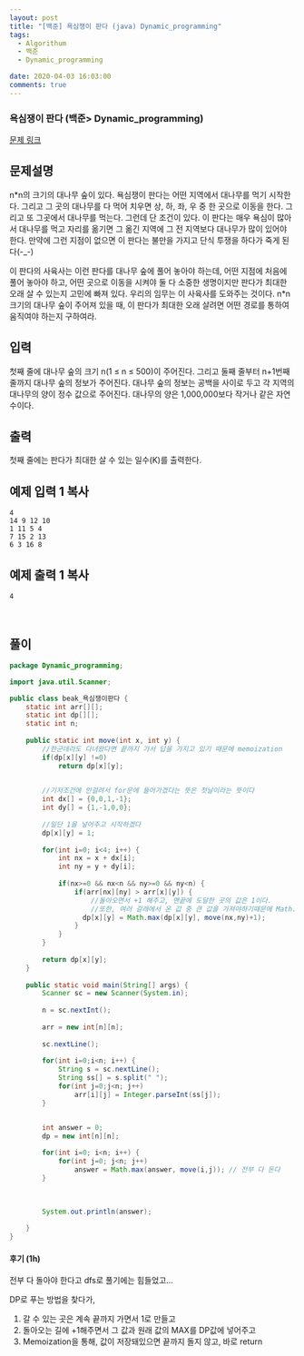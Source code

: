 ```yaml
---
layout: post
title: "[백준] 욕심쟁이 판다 (java) Dynamic_programming"
tags:
  - Algorithum
  - 백준
  - Dynamic_programming

date: 2020-04-03 16:03:00
comments: true
---
```




###   욕심쟁이 판다 (백준> Dynamic_programming)

[문제 링크](https://www.acmicpc.net/problem/1937 )

## 문제설명

n*n의 크기의 대나무 숲이 있다. 욕심쟁이 판다는 어떤 지역에서 대나무를 먹기 시작한다. 그리고 그 곳의 대나무를 다 먹어 치우면 상, 하, 좌, 우 중 한 곳으로 이동을 한다. 그리고 또 그곳에서 대나무를 먹는다. 그런데 단 조건이 있다. 이 판다는 매우 욕심이 많아서 대나무를 먹고 자리를 옮기면 그 옮긴 지역에 그 전 지역보다 대나무가 많이 있어야 한다. 만약에 그런 지점이 없으면 이 판다는 불만을 가지고 단식 투쟁을 하다가 죽게 된다(-_-)

이 판다의 사육사는 이런 판다를 대나무 숲에 풀어 놓아야 하는데, 어떤 지점에 처음에 풀어 놓아야 하고, 어떤 곳으로 이동을 시켜야 둘 다 소중한 생명이지만 판다가 최대한 오래 살 수 있는지 고민에 빠져 있다. 우리의 임무는 이 사육사를 도와주는 것이다. n*n 크기의 대나무 숲이 주어져 있을 때, 이 판다가 최대한 오래 살려면 어떤 경로를 통하여 움직여야 하는지 구하여라.

## 입력

첫째 줄에 대나무 숲의 크기 n(1 ≤ n ≤ 500)이 주어진다. 그리고 둘째 줄부터 n+1번째 줄까지 대나무 숲의 정보가 주어진다. 대나무 숲의 정보는 공백을 사이로 두고 각 지역의 대나무의 양이 정수 값으로 주어진다. 대나무의 양은 1,000,000보다 작거나 같은 자연수이다.

## 출력

첫째 줄에는 판다가 최대한 살 수 있는 일수(K)를 출력한다.

## 예제 입력 1 복사

```
4
14 9 12 10
1 11 5 4
7 15 2 13
6 3 16 8
```

## 예제 출력 1 복사

```
4
```

<br>

## 풀이

```java
package Dynamic_programming;

import java.util.Scanner;

public class beak_욕심쟁이판다 {
	static int arr[][];
	static int dp[][];
	static int n;
	
	public static int move(int x, int y) {
        //한군데라도 다녀왔다면 끝까지 가서 답을 가지고 있기 때문에 memoization
		if(dp[x][y] !=0)
			return dp[x][y];
		

		//기저조건에 안걸려서 for문에 들어가겠다는 뜻은 첫날이라는 뜻이다
		int dx[] = {0,0,1,-1};
		int dy[] = {1,-1,0,0};
		
        //일단 1을 넣어주고 시작하겠다
		dp[x][y] = 1;
		
		for(int i=0; i<4; i++) {
			int nx = x + dx[i];
			int ny = y + dy[i];
			
			if(nx>=0 && nx<n && ny>=0 && ny<n) {
				if(arr[nx][ny] > arr[x][y]) {
                    //돌아오면서 +1 해주고, 맨끝에 도달한 곳의 값은 1이다.
                    //또한, 여러 갈래에서 온 값 중 큰 값을 가져야하기때문에 Math.max()로 비교
				  dp[x][y] = Math.max(dp[x][y], move(nx,ny)+1);
				}
			}
		}
		
		return dp[x][y];
	}
	
	public static void main(String[] args) {
		Scanner sc = new Scanner(System.in);
		
		n = sc.nextInt();
		
		arr = new int[n][n];
		
		sc.nextLine();
		
		for(int i=0;i<n; i++) {
			String s = sc.nextLine();
			String ss[] = s.split(" ");
			for(int j=0;j<n; j++)
				arr[i][j] = Integer.parseInt(ss[j]);
		}


		int answer = 0;
		dp = new int[n][n];
		
		for(int i=0; i<n; i++) {
			for(int j=0; j<n; j++)
				answer = Math.max(answer, move(i,j)); // 전부 다 돈다
		}
		

		
		System.out.println(answer);
		
	}
}

```

#### 후기 (1h)

전부 다 돌아야 한다고 dfs로 풀기에는 힘들었고... <br>

DP로 푸는 방법을 찾다가,

1. 갈 수 있는 곳은 계속 끝까지 가면서 1로 만들고
2. 돌아오는 길에 +1해주면서 그 값과 원래 값의 MAX를 DP값에 넣어주고
3. Memoization을 통해, 값이 저장돼있으면 끝까지 돌지 않고, 바로 return